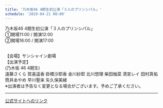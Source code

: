 ```yaml
---
title: '乃木坂46 4期生初公演「３人のプリンシパル」'
schedule: '2019-04-21 00:00'
---
```


<div id="detailBody"> <p>  乃木坂46 4期生初公演「３人のプリンシパル」  <br/>  ①開場11:00 / 開演12:00  <br/>  ②開場16:00 / 開演17:00 </p> <p>  <br/>  【会場】サンシャイン劇場  <br/>  【出演予定】  <br/>  (乃木坂 46 4期生)  <br/>  遠藤さくら 賀喜遥香 掛橋沙耶香 金川紗耶 北川悠理 柴田柚菜 清宮レイ 田村真佑 筒井あやめ 早川聖来 矢久保美緒  <br/>  ※出演者は予告なく変更となる場合がございます。予めご了承ください。 </p></div>

---
[公式サイトへのリンク]('http://www.nogizaka46.com/schedule/2019/04/049732.php?member=mio-yakubo&category=&monthly=201904')